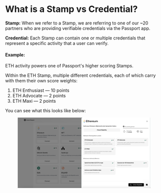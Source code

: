 # What is a Stamp vs Credential?

**Stamp:** When we refer to a Stamp, we are referring to one of our \~20 partners who are providing verifiable credentials via the Passport app.&#x20;

**Credential:** Each Stamp can contain one or multiple credentials that represent a specific activity that a user can verify.

#### Example:

ETH activity powers one of Passport's higher scoring Stamps.

Within the ETH Stamp, multiple different credentials, each of which carry with them their own score weights:

1. ETH Enthusiast — 10 points
2. ETH Advocate — 2 points
3. ETH Maxi — 2 points

You can see what this looks like below:

<figure><img src="../.gitbook/assets/image (45).png" alt=""><figcaption></figcaption></figure>

